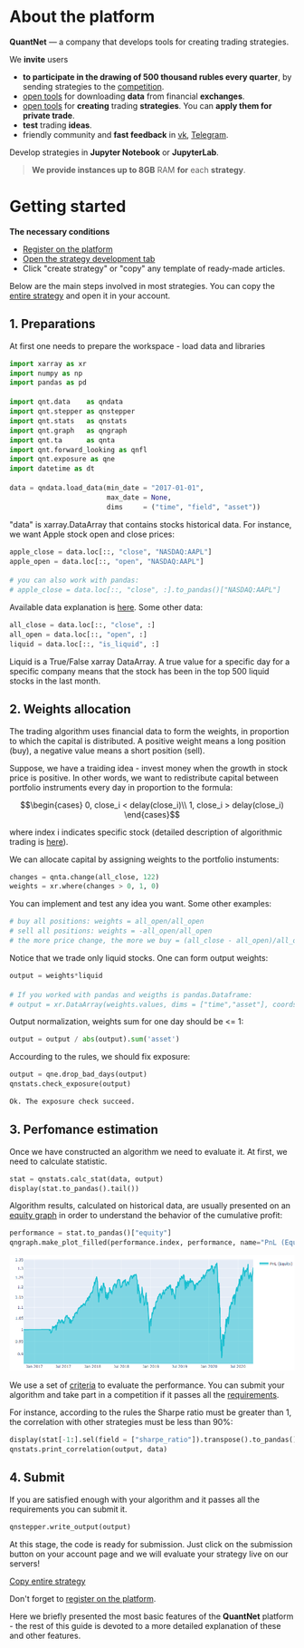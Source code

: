 # About the platform

**QuantNet** — a company that develops tools for creating trading strategies.

We **invite** users
* **to participate in the drawing of 500 thousand rubles every quarter**, by sending strategies to the <a href='/contest' target='_blank'>competition</a>.
* <a href='https://github.com/qntnet/data-relay' target='_blank'>open tools</a> for downloading **data** from financial **exchanges**.
* <a href='https://github.com/qntnet/qnt-python' target='_blank'>open tools</a> for **creating** trading **strategies**. You can **apply them for private trade**.
* **test** trading **ideas**.
* friendly community and **fast feedback** in <a href='https://vk.com/quantnetrussia' target='_blank'>vk</a>, <a href='https://t.me/quantnetrussia' target='_blank'>Telegram</a>.

Develop strategies in **Jupyter Notebook** or **JupyterLab**. 
>**We provide instances up to 8GB** RAM **for** each **strategy**.

# Getting started

**The necessary conditions**
* <a class="tip" href='/personalpage/registration' target='_blank'>Register on the platform</a>
* <a class="tip" href='/personalpage/strategies' target='_blank'>Open the strategy development tab</a>
* Click "create strategy" or "copy" any template of ready-made articles.

Below are the main steps involved in most strategies. You can copy the [entire strategy](#) and open it in your account.


## 1. Preparations

At first one needs to prepare the workspace - load data and libraries

```python
import xarray as xr
import numpy as np
import pandas as pd

import qnt.data    as qndata
import qnt.stepper as qnstepper
import qnt.stats   as qnstats
import qnt.graph   as qngraph
import qnt.ta      as qnta
import qnt.forward_looking as qnfl
import qnt.exposure as qne
import datetime as dt

data = qndata.load_data(min_date = "2017-01-01",
                        max_date = None,
                        dims     = ("time", "field", "asset"))
```

"data" is xarray.DataArray that contains stocks historical data. For instance, we want Apple stock open and close prices:

```python
apple_close = data.loc[::, "close", "NASDAQ:AAPL"]
apple_open = data.loc[::, "open", "NASDAQ:AAPL"]

# you can also work with pandas:
# apple_close = data.loc[::, "close", :].to_pandas()["NASDAQ:AAPL"]
```

Available data explanation is [here](user_guide/data.md). Some other data:
```python
all_close = data.loc[::, "close", :]
all_open = data.loc[::, "open", :]
liquid = data.loc[::, "is_liquid", :]
```
Liquid is a True/False xarray DataArray. A true value for a specific day for a specific company means that the stock has been in the top 500 liquid stocks in the last month.


## 2. Weights allocation
The trading algorithm uses financial data to form the weights, in proportion to which the capital is distributed. A positive weight means a long position (buy), a negative value means a short position (sell).

Suppose, we have a traiding idea - invest money when the growth in stock price is positive. In other words, we want to redistribute capital between portfolio instruments every day in proportion to the formula:

```math
\begin{cases}
0, close_i < delay(close_i)\\ 1, close_i > delay(close_i)
\end{cases}
```
where index i indicates specific stock (detailed description of algorithmic trading is [here](/theory/theoretical_basis.md)).

We can allocate capital by assigning weights to the portfolio instuments:
```python
changes = qnta.change(all_close, 122)
weights = xr.where(changes > 0, 1, 0)
```

You can implement and test any idea you want. Some other examples:
```python
# buy all positions: weights = all_open/all_open
# sell all positions: weights = -all_open/all_open
# the more price change, the more we buy = (all_close - all_open)/all_open
```

Notice that we trade only liquid stocks. One can form output weights:

```python
output = weights*liquid

# If you worked with pandas and weigths is pandas.Dataframe:
# output = xr.DataArray(weights.values, dims = ["time","asset"], coords= {"time":weights.index,"asset":weights.columns} )
```

Output normalization, weights sum for one day should be <= 1:
```python
output = output / abs(output).sum('asset')
```
Accourding to the rules, we should fix exposure:
```python
output = qne.drop_bad_days(output)
qnstats.check_exposure(output)
```
```python
Ok. The exposure check succeed.
```


## 3. Perfomance estimation
Once we have constructed an algorithm we need to evaluate it. At first, we need to calculate statistic.
```python
stat = qnstats.calc_stat(data, output)
display(stat.to_pandas().tail())
```
Algorithm results, calculated on historical data, are usually presented on an [equity graph](/theory/theoretical_basis.md) in order to understand the behavior of the cumulative profit:

```python
performance = stat.to_pandas()["equity"]
qngraph.make_plot_filled(performance.index, performance, name="PnL (Equity)", type="log")
```

![Equity](equity.png)

We use a set of [criteria](/quality/rules.md) to evaluate the performance. You can submit your algorithm and take part in a competition if it passes all the [requirements](/quality/major.md).

For instance, according to the rules the Sharpe ratio must be greater than 1, the correlation with other strategies must be less than 90%:
```python
display(stat[-1:].sel(field = ["sharpe_ratio"]).transpose().to_pandas())
qnstats.print_correlation(output, data)
```

## 4. Submit

If you are satisfied enough with your algorithm and it passes all the requirements you can submit it.
```python
qnstepper.write_output(output)
```

At this stage, the code is ready for submission. Just click on the submission button on your account page and we will evaluate your strategy live on our servers!

[Copy entire strategy](#)

Don't forget to [register on the platform](https://quantnet.ai/personalpage/registration).

Here we briefly presented the most basic features of the **QuantNet** platform - the rest of this guide is devoted to a more detailed explanation of these and other features.